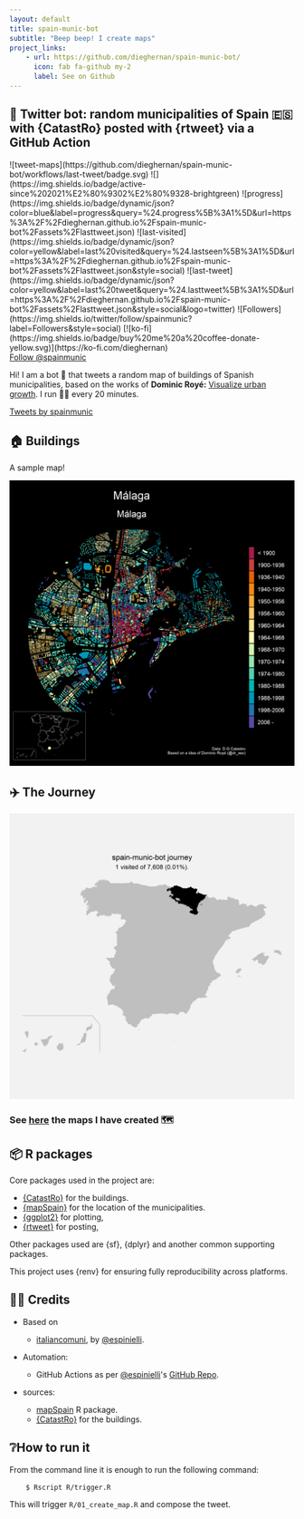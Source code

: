 ```yaml
---
layout: default
title: spain-munic-bot
subtitle: "Beep beep! I create maps"
project_links:
    - url: https://github.com/dieghernan/spain-munic-bot/
      icon: fab fa-github my-2
      label: See on Github
---
```


## 🤖 Twitter bot: random municipalities of Spain 🇪🇸 with {CatastRo} posted with {rtweet} via a GitHub Action

<div markdown="1" class="badges">
![tweet-maps](https://github.com/dieghernan/spain-munic-bot/workflows/last-tweet/badge.svg)
![](https://img.shields.io/badge/active-since%202021%E2%80%9302%E2%80%9328-brightgreen)
![progress](https://img.shields.io/badge/dynamic/json?color=blue&label=progress&query=%24.progress%5B%3A1%5D&url=https%3A%2F%2Fdieghernan.github.io%2Fspain-munic-bot%2Fassets%2Flasttweet.json)
![last-visited](https://img.shields.io/badge/dynamic/json?color=yellow&label=last%20visited&query=%24.lastseen%5B%3A1%5D&url=https%3A%2F%2Fdieghernan.github.io%2Fspain-munic-bot%2Fassets%2Flasttweet.json&style=social)
![last-tweet](https://img.shields.io/badge/dynamic/json?color=yellow&label=last%20tweet&query=%24.lasttweet%5B%3A1%5D&url=https%3A%2F%2Fdieghernan.github.io%2Fspain-munic-bot%2Fassets%2Flasttweet.json&style=social&logo=twitter)
![Followers](https://img.shields.io/twitter/follow/spainmunic?label=Followers&style=social)
[![ko-fi](https://img.shields.io/badge/buy%20me%20a%20coffee-donate-yellow.svg)](https://ko-fi.com/dieghernan)
</div>


<div class="text-center my-3">
<a href="https://twitter.com/spainmunic?ref_src=twsrc%5Etfw" class="twitter-follow-button" data-size="large" data-show-count="false">Follow @spainmunic</a><script async src="https://platform.twitter.com/widgets.js" charset="utf-8"></script>
</div>

Hi! I am a bot 🤖 that tweets a random map of buildings of Spanish
municipalities, based on the works of **Dominic Royé:** [Visualize urban
growth](https://dominicroye.github.io/en/2019/visualize-urban-growth/). I run 🏃‍♀️
every 20 minutes.

<a class="twitter-timeline" data-height="550" data-theme="dark" href="https://twitter.com/spainmunic?ref_src=twsrc%5Etfw">Tweets by spainmunic</a> <script async src="https://platform.twitter.com/widgets.js" charset="utf-8"></script>

## **🏠 Buildings**

A sample map!

![streets](/assets/img/sample.png)

## ✈️ The Journey

![journey](/assets/img/journey.png)

### See [here](https://github.com/dieghernan/spain-munic-bot/blob/main/assets/datalog.csv) the maps I have created 🗺

## 📦 R packages

Core packages used in the project are:

-   [{CatastRo}](https://ropenspain.github.io/CatastRo/) for the buildings.
-   [{mapSpain}](https://ropenspain.github.io/mapSpain/) for the location of the
    municipalities.
-   [{ggplot2}](https://ggplot2.tidyverse.org/) for plotting,
-   [{rtweet}](https://docs.ropensci.org/rtweet/) for posting,

Other packages used are {sf}, {dplyr} and another common supporting packages.

This project uses {renv} for ensuring fully reproducibility across platforms.

## 🙌🏻 Credits

-   Based on

    -   [italiancomuni](https://twitter.com/italiancomuni), by
        [\@espinielli](https://github.com/espinielli).

-   Automation:

    -   GitHub Actions as per [\@espinielli](https://github.com/espinielli)'s
        [GitHub Repo](https://github.com/espinielli/italian-comuni-bot).

-   sources:

    -   [mapSpain](https://ropenspain.github.io/mapSpain/) R package.
    -   [{CatastRo}](https://ropenspain.github.io/CatastRo/) for the buildings.

## ❔How to run it

From the command line it is enough to run the following command:

        $ Rscript R/trigger.R

This will trigger `R/01_create_map.R` and compose the tweet.
